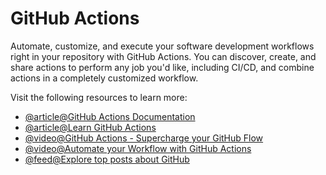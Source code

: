 # GitHub Actions

Automate, customize, and execute your software development workflows right in your repository with GitHub Actions. You can discover, create, and share actions to perform any job you'd like, including CI/CD, and combine actions in a completely customized workflow.

Visit the following resources to learn more:

- [@article@GitHub Actions Documentation](https://docs.github.com/en/actions)
- [@article@Learn GitHub Actions](https://docs.github.com/en/actions/learn-github-actions)
- [@video@GitHub Actions - Supercharge your GitHub Flow](https://youtu.be/cP0I9w2coGU)
- [@video@Automate your Workflow with GitHub Actions](https://www.youtube.com/watch?v=nyKZTKQS_EQ)
- [@feed@Explore top posts about GitHub](https://app.daily.dev/tags/github?ref=roadmapsh)
